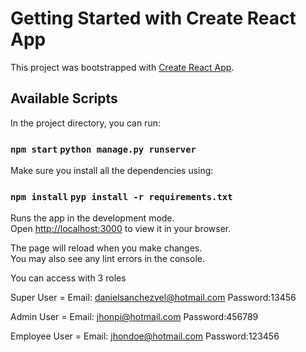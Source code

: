 # Getting Started with Create React App

This project was bootstrapped with [Create React App](https://github.com/facebook/create-react-app).

## Available Scripts

In the project directory, you can run:

### `npm start` `python manage.py runserver`

Make sure you install all the dependencies using:

### `npm install` `pyp install -r requirements.txt`

Runs the app in the development mode.\
Open [http://localhost:3000](http://localhost:3000) to view it in your browser.

The page will reload when you make changes.\
You may also see any lint errors in the console.

You can access with 3 roles

 Super User = Email: danielsanchezvel@hotmail.com Password:13456
 
 Admin User = Email: jhonpi@hotmail.com Password:456789 
 
 Employee User = Email: jhondoe@hotmail.com Password:123456


